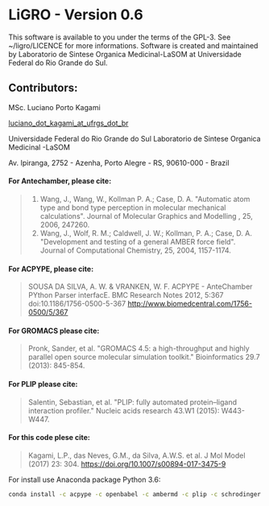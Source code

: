 # LiGRO - Version 0.6

This software is available to you under the terms of the GPL-3. See ~/ligro/LICENCE for more informations.
Software is created and maintained by Laboratorio de Sintese Organica Medicinal-LaSOM at
Universidade Federal do Rio Grande do Sul.

## Contributors:

MSc. Luciano Porto Kagami

[luciano_dot_kagami_at_ufrgs_dot_br](mailto:luciano.kagami@ufrgs.br)

Universidade Federal do Rio Grande do Sul
Laboratorio de Sintese Organica Medicinal -LaSOM

Av. Ipiranga, 2752 - Azenha, Porto Alegre - RS, 90610-000 - Brazil

#### For Antechamber, please cite:

>1.  Wang, J., Wang, W., Kollman P. A.; Case, D. A. "Automatic atom type and bond type perception in molecular mechanical calculations". Journal of Molecular Graphics and Modelling , 25, 2006, 247260.
>2.  Wang, J., Wolf, R. M.; Caldwell, J. W.; Kollman, P. A.; Case, D. A. "Development and testing of a general AMBER force field". Journal of Computational Chemistry, 25, 2004, 1157-1174.

#### For ACPYPE, please cite:

>SOUSA DA SILVA, A. W. & VRANKEN, W. F. ACPYPE - AnteChamber PYthon Parser interfacE. BMC Research Notes 2012, 5:367 doi:10.1186/1756-0500-5-367 http://www.biomedcentral.com/1756-0500/5/367

#### For GROMACS please cite:

>Pronk, Sander, et al. "GROMACS 4.5: a high-throughput and highly parallel open source molecular simulation toolkit." Bioinformatics 29.7 (2013): 845-854.
        
#### For PLIP please cite:

>Salentin, Sebastian, et al. "PLIP: fully automated protein–ligand interaction profiler."
>Nucleic acids research 43.W1 (2015): W443-W447.

#### For this code plese cite:

>Kagami, L.P., das Neves, G.M., da Silva, A.W.S. et al. J Mol Model (2017) 23: 304. https://doi.org/10.1007/s00894-017-3475-9

For install use Anaconda package Python 3.6:
```bash
conda install -c acpype -c openbabel -c ambermd -c plip -c schrodinger -c conda-forge ligro
```
    
